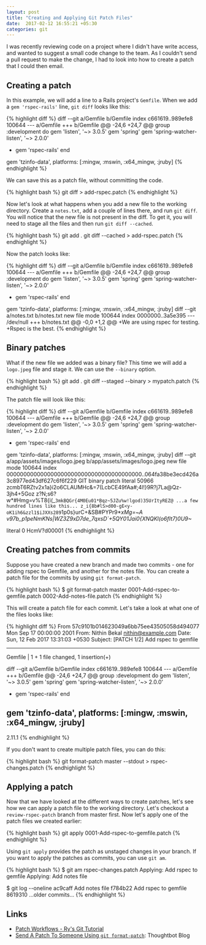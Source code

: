 ```yaml
---
layout: post
title: "Creating and Applying Git Patch Files"
date:  2017-02-12 16:55:21 +05:30
categories: git
---
```


I was recently reviewing code on a project where I didn't have write access,
and wanted to suggest a small code change to the team.
As I couldn't send a pull request to make the change,
I had to look into how to create a patch that I could then email.

## Creating a patch

In this example, we will add a line to a Rails project's `Gemfile`.
When we add a `gem 'rspec-rails'` line, `git diff` looks like this:

{% highlight diff %}
diff --git a/Gemfile b/Gemfile
index c661619..989efe8 100644
--- a/Gemfile
+++ b/Gemfile
@@ -24,6 +24,7 @@ group :development do
   gem 'listen', '~> 3.0.5'
   gem 'spring'
   gem 'spring-watcher-listen', '~> 2.0.0'
+  gem 'rspec-rails'
 end

 gem 'tzinfo-data', platforms: [:mingw, :mswin, :x64_mingw, :jruby]
{% endhighlight %}

We can save this as a patch file, without committing the code.

{% highlight bash %}
git diff > add-rspec.patch
{% endhighlight %}

Now let's look at what happens when you add a new file to the working directory.
Create a `notes.txt`, add a couple of lines there, and run `git diff`.
You will notice that the new file is not present in the diff.
To get it, you will need to stage all the files and then run `git diff --cached`.

{% highlight bash %}
git add .
git diff --cached > add-rspec.patch
{% endhighlight %}

Now the patch looks like:

{% highlight diff %}
diff --git a/Gemfile b/Gemfile
index c661619..989efe8 100644
--- a/Gemfile
+++ b/Gemfile
@@ -24,6 +24,7 @@ group :development do
   gem 'listen', '~> 3.0.5'
   gem 'spring'
   gem 'spring-watcher-listen', '~> 2.0.0'
+  gem 'rspec-rails'
 end

 gem 'tzinfo-data', platforms: [:mingw, :mswin, :x64_mingw, :jruby]
diff --git a/notes.txt b/notes.txt
new file mode 100644
index 0000000..3a5e395
--- /dev/null
+++ b/notes.txt
@@ -0,0 +1,2 @@
+We are using rspec for testing.
+Rspec is the best.
{% endhighlight %}

## Binary patches

What if the new file we added was a binary file?
This time we will add a `logo.jpeg` file and stage it.
We can use the `--binary` option.

{% highlight bash %}
git add .
git diff --staged --binary > mypatch.patch
{% endhighlight %}

The patch file will look like this:

{% highlight diff %}
diff --git a/Gemfile b/Gemfile
index c661619..989efe8 100644
--- a/Gemfile
+++ b/Gemfile
@@ -24,6 +24,7 @@ group :development do
   gem 'listen', '~> 3.0.5'
   gem 'spring'
   gem 'spring-watcher-listen', '~> 2.0.0'
+  gem 'rspec-rails'
 end
 
 gem 'tzinfo-data', platforms: [:mingw, :mswin, :x64_mingw, :jruby]
diff --git a/app/assets/images/logo.jpeg b/app/assets/images/logo.jpeg
new file mode 100644
index 0000000000000000000000000000000000000000..064fa38be3ecd426a3c8977ed43df627c6f6f229
GIT binary patch
literal 50966
zcmbT6RZtv2x1a}i2o6CLAUMHc&=7(LcbCE49fAa#;4l!}9R?j7La@Qz-3jh4+5Goz
z?N;s6?w*#Hmg=v%T8{i(_`3mkBQGr{4M0Eu01*Bqz~5JZu%w!lgod)35UrItyREZ@
...a few hundred lines like this...
z_i{8b#lS>d00-gE<y-oK1ih6&zzl1$iJXXs289`1p0s}urC+&SB#PYPr9*_xMg=~A
v97b_p1peNmKNs|WZ3Z9xD7de_7qxsD`+5QY01Jai0{XNQKl(o6fIt7)0U9~_

literal 0
HcmV?d00001
{% endhighlight %}

## Creating patches from commits

Suppose you have created a new branch and made two commits -
one for adding rspec to Gemfile, and another for the notes file.
You can create a patch file for the commits by using `git format-patch`.

{% highlight bash %}
$ git format-patch master
0001-Add-rspec-to-gemfile.patch
0002-Add-notes-file.patch
{% endhighlight %}

This will create a patch file for each commit.
Let's take a look at what one of the files looks like:

{% highlight diff %}
From 57c9101b014623049a6bb75ee43505058d494077 Mon Sep 17 00:00:00 2001
From: Nithin Bekal <nithin@example.com>
Date: Sun, 12 Feb 2017 13:31:03 +0530
Subject: [PATCH 1/2] Add rspec to gemfile

---
 Gemfile | 1 +
 1 file changed, 1 insertion(+)

diff --git a/Gemfile b/Gemfile
index c661619..989efe8 100644
--- a/Gemfile
+++ b/Gemfile
@@ -24,6 +24,7 @@ group :development do
   gem 'listen', '~> 3.0.5'
   gem 'spring'
   gem 'spring-watcher-listen', '~> 2.0.0'
+  gem 'rspec-rails'
 end

 gem 'tzinfo-data', platforms: [:mingw, :mswin, :x64_mingw, :jruby]
--
2.11.1
{% endhighlight %}

If you don't want to create multiple patch files, you can do this:

{% highlight bash %}
git format-patch master --stdout > rspec-changes.patch
{% endhighlight %}

## Applying a patch

Now that we have looked at the different ways to create patches,
let's see how we can apply a patch file to the working directory.
Let's checkout a `review-rspec-patch` branch from master first.
Now let's apply one of the patch files we created earlier:

{% highlight bash %}
git apply 0001-Add-rspec-to-gemfile.patch
{% endhighlight %}

Using `git apply` provides the patch as unstaged changes in your branch.
If you want to apply the patches as commits, you can use `git am`.

{% highlight bash %}
$ git am rspec-changes.patch
Applying: Add rspec to gemfile
Applying: Add notes file

$ git log --oneline
ac9caff Add notes file
f784b22 Add rspec to gemfile
8619310 ...older commits...
{% endhighlight %}

## Links

- [Patch Workflows - Ry's Git Tutorial](http://rypress.com/tutorials/git/patch-workflows)
- [Send A Patch To Someone Using `git format-patch`](https://robots.thoughtbot.com/send-a-patch-to-someone-using-git-format-patch):
  Thoughtbot Blog
